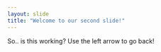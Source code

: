 ```yaml
---
layout: slide
title: "Welcome to our second slide!"
---
```

So.. is this working?
Use the left arrow to go back!
